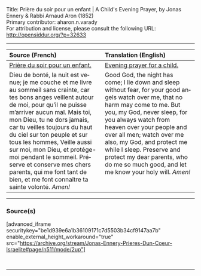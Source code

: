 <html>
<head></head>
<body>
Title: Prière du soir pour un enfant | A Child's Evening Prayer, by Jonas Ennery & Rabbi Arnaud Aron (1852)<br />
Primary contributor: aharon.n.varady<br />
For attribution and license, please consult the following URL: <a href="http://opensiddur.org/?p=32633">http://opensiddur.org/?p=32633</a>
<p />
<hr />

<table style="margin-left: auto;margin-right: auto;" class="draggable">
<thead><tr><th id="x" style="text-align: left;">Source (French)</th><th style="text-align: left;">Translation (English)</th></tr></thead>
<tbody>
<tr><td style="vertical-align:top;">
<div class="french" lang="fr">
<u>Prière du soir pour un enfant.</u>
</span></div></td>
 
<td style="vertical-align:top;">
<div class="english" lang="en">
<u>Evening prayer for a child.</u>
</div></td></tr>


<tr><td style="vertical-align:top;">
<div class="french" lang="fr">
Dieu de bonté, la nuit est venue; je me couche et me livre au sommeil sans crainte, car tes bons anges veillent autour de moi, pour qu’il ne puisse m’arriver aucun mal. Mais toi, mon Dieu, tu ne dors jamais, car tu veilles toujours du haut du ciel sur ton peuple et sur tous les hommes, Veille aussi sur moi, mon Dieu, et protége-moi pendant le sommeil. Préserve et conserve mes chers parents, qui me font tant de bien, et me font connaître ta sainte volonté. <em>Amen!</em>
</span></div></td>
 
<td style="vertical-align:top;">
<div class="english" lang="en">
Good God, the night has come; I lie down and sleep without fear, for your good angels watch over me, that no harm may come to me. But you, my God, never sleep, for you always watch from heaven over your people and over all men; watch over me also, my God, and protect me while I sleep. Preserve and protect my dear parents, who do me so much good, and let me know your holy will. <em>Amen!</em>
</div></td></tr>
</tbody></table>

<hr />

<h3>Source(s)</h3>

[advanced_iframe securitykey="be1d939e6a1b36109171c7d5503b34cf9147aa7b" enable_external_height_workaround="true" src="https://archive.org/stream/Jonas-Ennery-Prieres-Dun-Coeur-Israelite#page/n511/mode/2up"]

&nbsp;

<hr />

&nbsp;
</body>
</html>